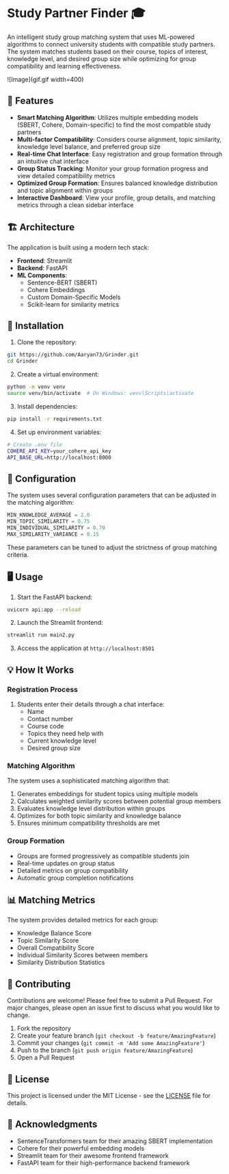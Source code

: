 # Study Partner Finder 🎓

An intelligent study group matching system that uses ML-powered algorithms to connect university students with compatible study partners. The system matches students based on their course, topics of interest, knowledge level, and desired group size while optimizing for group compatibility and learning effectiveness.

![Image](gif.gif width=400)

## 🌟 Features

- **Smart Matching Algorithm**: Utilizes multiple embedding models (SBERT, Cohere, Domain-specific) to find the most compatible study partners
- **Multi-factor Compatibility**: Considers course alignment, topic similarity, knowledge level balance, and preferred group size
- **Real-time Chat Interface**: Easy registration and group formation through an intuitive chat interface
- **Group Status Tracking**: Monitor your group formation progress and view detailed compatibility metrics
- **Optimized Group Formation**: Ensures balanced knowledge distribution and topic alignment within groups
- **Interactive Dashboard**: View your profile, group details, and matching metrics through a clean sidebar interface

## 🏗️ Architecture

The application is built using a modern tech stack:

- **Frontend**: Streamlit
- **Backend**: FastAPI
- **ML Components**:
  - Sentence-BERT (SBERT)
  - Cohere Embeddings
  - Custom Domain-Specific Models
  - Scikit-learn for similarity metrics

## 🚀 Installation

1. Clone the repository:
```bash
git https://github.com/Aaryan73/Grinder.git
cd Grinder
```

2. Create a virtual environment:
```bash
python -m venv venv
source venv/bin/activate  # On Windows: venv\Scripts\activate
```

3. Install dependencies:
```bash
pip install -r requirements.txt
```

4. Set up environment variables:
```bash
# Create .env file
COHERE_API_KEY=your_cohere_api_key
API_BASE_URL=http://localhost:8000
```

## 🔧 Configuration

The system uses several configuration parameters that can be adjusted in the matching algorithm:

```python
MIN_KNOWLEDGE_AVERAGE = 2.0
MIN_TOPIC_SIMILARITY = 0.75
MIN_INDIVIDUAL_SIMILARITY = 0.70
MAX_SIMILARITY_VARIANCE = 0.15
```

These parameters can be tuned to adjust the strictness of group matching criteria.

## 🖥️ Usage

1. Start the FastAPI backend:
```bash
uvicorn api:app --reload
```

2. Launch the Streamlit frontend:
```bash
streamlit run main2.py
```

3. Access the application at `http://localhost:8501`

## 💡 How It Works

### Registration Process
1. Students enter their details through a chat interface:
   - Name
   - Contact number
   - Course code
   - Topics they need help with
   - Current knowledge level
   - Desired group size

### Matching Algorithm
The system uses a sophisticated matching algorithm that:
1. Generates embeddings for student topics using multiple models
2. Calculates weighted similarity scores between potential group members
3. Evaluates knowledge level distribution within groups
4. Optimizes for both topic similarity and knowledge balance
5. Ensures minimum compatibility thresholds are met

### Group Formation
- Groups are formed progressively as compatible students join
- Real-time updates on group status
- Detailed metrics on group compatibility
- Automatic group completion notifications

## 📊 Matching Metrics

The system provides detailed metrics for each group:
- Knowledge Balance Score
- Topic Similarity Score
- Overall Compatibility Score
- Individual Similarity Scores between members
- Similarity Distribution Statistics

## 🤝 Contributing

Contributions are welcome! Please feel free to submit a Pull Request. For major changes, please open an issue first to discuss what you would like to change.

1. Fork the repository
2. Create your feature branch (`git checkout -b feature/AmazingFeature`)
3. Commit your changes (`git commit -m 'Add some AmazingFeature'`)
4. Push to the branch (`git push origin feature/AmazingFeature`)
5. Open a Pull Request

## 📝 License

This project is licensed under the MIT License - see the [LICENSE](LICENSE) file for details.

## 🙏 Acknowledgments

- SentenceTransformers team for their amazing SBERT implementation
- Cohere for their powerful embedding models
- Streamlit team for their awesome frontend framework
- FastAPI team for their high-performance backend framework